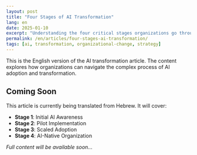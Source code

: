 ```yaml
---
layout: post
title: "Four Stages of AI Transformation"
lang: en
date: 2025-01-10
excerpt: "Understanding the four critical stages organizations go through in their AI transformation journey."
permalink: /en/articles/four-stages-ai-transformation/
tags: [ai, transformation, organizational-change, strategy]
---
```


This is the English version of the AI transformation article. The content explores how organizations can navigate the complex process of AI adoption and transformation.

## Coming Soon

This article is currently being translated from Hebrew. It will cover:

- **Stage 1**: Initial AI Awareness
- **Stage 2**: Pilot Implementation  
- **Stage 3**: Scaled Adoption
- **Stage 4**: AI-Native Organization

*Full content will be available soon...*